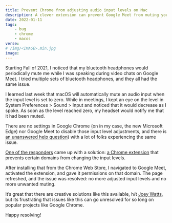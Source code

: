 ```yaml
---
title: Prevent Chrome from adjusting audio input levels on Mac
description: A clever extension can prevent Google Meet from muting your bluetooth microphone
date: 2022-01-11
tags:
    - bug
    - chrome
    - macos
verse:
# /img/<IMAGE>.min.jpg
image:
---
```


Starting Fall of 2021, I noticed that my bluetooth headphones would periodically mute me while I was speaking during video chats on Google Meet. I tried multiple sets of bluetooth headphones, and they all had the same issue.

I learned last week that macOS will automatically mute an audio input when the input level is set to zero. While in meetings, I kept an eye on the level in System Preferences > Sound > Input and noticed that it would decrease as I spoke. As soon as the level reached zero, my headset would notify me that it had been muted.

There are no settings in Google Chrome (on in my case, the new Microsoft Edge) nor Google Meet to disable those input level adjustments, and there is [an unanswered help question](https://support.google.com/chrome/thread/7542181/chrome-is-auto-adjusting-the-microphone-level?hl=en)) with a lot of folks experiencing the same issue.

[One of the responders](https://support.google.com/chrome/thread/7542181/chrome-is-auto-adjusting-the-microphone-level?hl=en) came up with a solution: [a Chrome extension](https://chrome.google.com/webstore/detail/disable-automatic-gain-co/clpapnmmlmecieknddelobgikompchkk) that prevents certain domains from changing the input levels.

After installing that from the Chrome Web Store, I navigated to Google Meet, activated the extension, and gave it permissions on that domain. The page refreshed, and the issue was resolved: no more adjusted input levels and no more unwanted muting.

It’s great that there are creative solutions like this available, h/t [Joey Watts](https://github.com/joeywatts), but its frustrating that issues like this can go unresolved for so long on popular projects like Google Chrome.

Happy resolving!